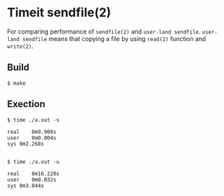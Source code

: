 Timeit sendfile(2)
====

For comparing performance of `sendfile(2)` and `user-land sendfile`.
`user-land sendfile` means that copying a file by using `read(2)` function and `write(2)`.

Build
----

```
$ make
```

Exection
----

```
$ time ./a.out -s

real	0m9.900s
user	0m0.004s
sys	0m2.268s


$ time ./a.out -u

real	0m16.220s
user	0m0.032s
sys	0m3.044s

```
